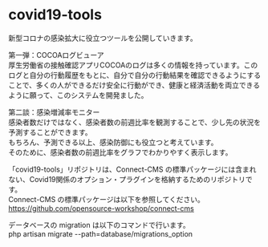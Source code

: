 # covid19-tools
新型コロナの感染拡大に役立つツールを公開していきます。

第一弾：COCOAログビューア  
厚生労働省の接触確認アプリCOCOAのログは多くの情報を持っています。このログと自分の行動履歴をもとに、自分で自分の行動結果を確認できるようにすることで、多くの人ができるだけ安全に行動ができ、健康と経済活動を両立できるように願って、このシステムを開発ました。
  
第二談：感染増減率モニター  
感染者数だけではなく、感染者数の前週比率を観測することで、少し先の状況を予測することができます。  
もちろん、予測できる以上、感染防御にも役立つと考えています。  
そのために、感染者数の前週比率をグラフでわかりやすく表示します。  


「covid19-tools」リポジトリは、Connect-CMS の標準パッケージには含まれない、Covid19関係のオプション・プラグインを格納するためのリポジトリです。  
Connect-CMS の標準パッケージは以下を参照してください。  
https://github.com/opensource-workshop/connect-cms  
  
データベースの migration は以下のコマンドで行います。  
php artisan migrate --path=database/migrations_option  

